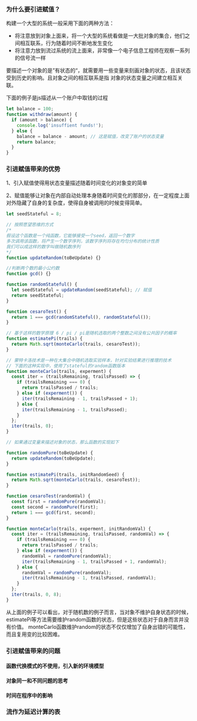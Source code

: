 ### 为什么要引进赋值？
构建一个大型的系统一般采用下面的两种方法：
- 将注意放到对象上面来，将一个大型的系统看做是一大批对象的集合，他们之间相互联系，行为随着时间不断地发生变化
- 将注意力放到流过系统的流上面来，非常像一个电子信息工程师在观察一系列的信号流一样

要描述一个对象的是”有状态的“，就需要用一些变量来刻画对象的状态，且该状态受到历史的影响。且对象之间的相互联系是指
对象的状态变量之间建立相互关联。

下面的例子是js描述从一个账户中取钱的过程
```js
let balance = 100;
function withdraw(amount) {
  if (amount > balance) {
    console.log('insuffient funds!');
  } else {
    balance = balance - amount; // 这是赋值，改变了账户的状态变量
    return balance;
  }
}
```

### 引进赋值带来的优势
1、引入赋值使得用状态变量描述随着时间变化的对象变的简单

2、赋值能够让对象在内部自动处理本身随着时间变化的那部分，在一定程度上面对外隐藏了自身的复杂度，使得自身被调用的时候变得简单。

```js
let seedStateful = 8;

// 按照愿望思维的方式
/* 
假设这个函数是一个纯函数，它能够接受一个seed，返回一个数字
多次调用该函数，将产生一个数字序列，该数字序列将存在均匀分布的统计性质
我们可以成这样的数字叫做随机数序列
*/
function updateRandom(toBeUpdate) {}

//判断两个数的最小公约数
function gcd() {}

function randomStateful() {
  let seedStateful = updateRandom(seedStateful); // 赋值
  return seedStateful;
}

function cesaroTest() {
  return 1 === gcd(randomStateful(), randomStateful());
}

// 基于这样的数学原理 6 / pi / pi是随机选取的两个整数之间没有公共因子的概率
function estimatePi(trails) {
  return Math.sqrt(monteCarlo(trails, cesaroTest));
}

// 蒙特卡洛技术是一种在大集合中随机选取实验样本，针对实验结果进行推理的技术
// 下面的这种实现中，使用了stateful的random函数版本
function monteCarlo(trails, experment) {
  const iter = (trailsRemaining, trailsPassed) => {
    if (trailsRemaining === 0) {
      return trailsPassed / trails;
    } else if (experment()) {
      iter(trailsRemaining - 1, trailsPassed + 1);
    } else {
      iter(trailsRemaining - 1, trailsPassed);
    }
  };
  iter(trails, 0);
}

// 如果通过变量来描述对象的状态，那么函数的实现如下

function randomPure(toBeUpdate) {
  return updateRandom(toBeUpdate);
}

function estimatePi(trails, initRandomSeed) {
  return Math.sqrt(monteCarlo(trails, cesaroTest));
}

function cesaroTest(randomVal) {
  const first = randomPure(randomVal);
  const second = randomPure(first);
  return 1 === gcd(first, second);
}

function monteCarlo(trails, experment, initRandomVal) {
  const iter = (trailsRemaining, trailsPassed, randomVal) => {
    if (trailsRemaining === 0) {
      return trailsPassed / trails;
    } else if (experment()) {
      randomVal = randomPure(randomVal);
      iter(trailsRemaining - 1, trailsPassed + 1, randomVal);
    } else {
      randomVal = randomPure(randomVal);
      iter(trailsRemaining - 1, trailsPassed, randomVal);
    }
  };
  iter(trails, 0, 8);
}
```
从上面的例子可以看出，对于随机数的例子而言，当对象不维护自身状态的时候，estimatePi等方法需要维护random函数的状态，但是这些状态对于自身而言并没有价值。
monteCarlo函数维护random的状态不仅仅增加了自身出错的可能性，而且复用变的比较困难。


### 引进赋值带来的问题

#### 函数代换模式的不使用，引入新的环境模型

#### 对象同一和不同问题的思考

#### 时间在程序中的影响

### 流作为延迟计算的表